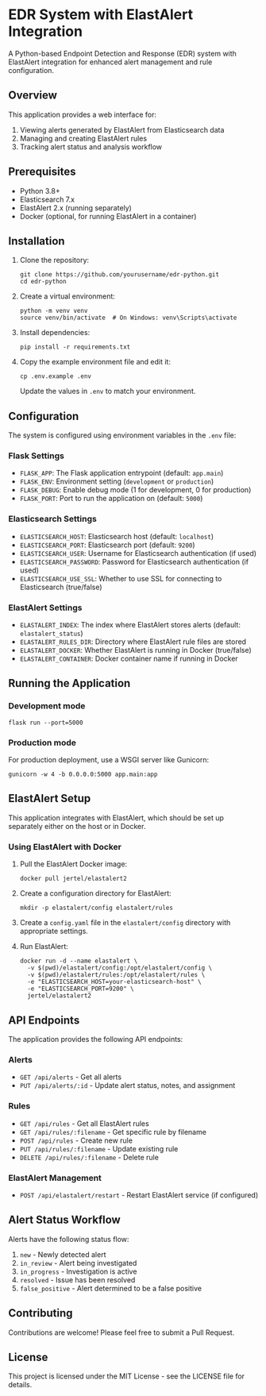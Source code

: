 # EDR System with ElastAlert Integration

A Python-based Endpoint Detection and Response (EDR) system with ElastAlert integration for enhanced alert management and rule configuration.

## Overview

This application provides a web interface for:

1. Viewing alerts generated by ElastAlert from Elasticsearch data
2. Managing and creating ElastAlert rules
3. Tracking alert status and analysis workflow

## Prerequisites

- Python 3.8+
- Elasticsearch 7.x
- ElastAlert 2.x (running separately)
- Docker (optional, for running ElastAlert in a container)

## Installation

1. Clone the repository:
   ```
   git clone https://github.com/yourusername/edr-python.git
   cd edr-python
   ```

2. Create a virtual environment:
   ```
   python -m venv venv
   source venv/bin/activate  # On Windows: venv\Scripts\activate
   ```

3. Install dependencies:
   ```
   pip install -r requirements.txt
   ```

4. Copy the example environment file and edit it:
   ```
   cp .env.example .env
   ```
   Update the values in `.env` to match your environment.

## Configuration

The system is configured using environment variables in the `.env` file:

### Flask Settings
- `FLASK_APP`: The Flask application entrypoint (default: `app.main`)
- `FLASK_ENV`: Environment setting (`development` or `production`)
- `FLASK_DEBUG`: Enable debug mode (1 for development, 0 for production)
- `FLASK_PORT`: Port to run the application on (default: `5000`)

### Elasticsearch Settings
- `ELASTICSEARCH_HOST`: Elasticsearch host (default: `localhost`)
- `ELASTICSEARCH_PORT`: Elasticsearch port (default: `9200`)
- `ELASTICSEARCH_USER`: Username for Elasticsearch authentication (if used)
- `ELASTICSEARCH_PASSWORD`: Password for Elasticsearch authentication (if used)
- `ELASTICSEARCH_USE_SSL`: Whether to use SSL for connecting to Elasticsearch (true/false)

### ElastAlert Settings
- `ELASTALERT_INDEX`: The index where ElastAlert stores alerts (default: `elastalert_status`)
- `ELASTALERT_RULES_DIR`: Directory where ElastAlert rule files are stored
- `ELASTALERT_DOCKER`: Whether ElastAlert is running in Docker (true/false)
- `ELASTALERT_CONTAINER`: Docker container name if running in Docker

## Running the Application

### Development mode
```
flask run --port=5000
```

### Production mode
For production deployment, use a WSGI server like Gunicorn:
```
gunicorn -w 4 -b 0.0.0.0:5000 app.main:app
```

## ElastAlert Setup

This application integrates with ElastAlert, which should be set up separately either on the host or in Docker.

### Using ElastAlert with Docker

1. Pull the ElastAlert Docker image:
   ```
   docker pull jertel/elastalert2
   ```

2. Create a configuration directory for ElastAlert:
   ```
   mkdir -p elastalert/config elastalert/rules
   ```

3. Create a `config.yaml` file in the `elastalert/config` directory with appropriate settings.

4. Run ElastAlert:
   ```
   docker run -d --name elastalert \
     -v $(pwd)/elastalert/config:/opt/elastalert/config \
     -v $(pwd)/elastalert/rules:/opt/elastalert/rules \
     -e "ELASTICSEARCH_HOST=your-elasticsearch-host" \
     -e "ELASTICSEARCH_PORT=9200" \
     jertel/elastalert2
   ```

## API Endpoints

The application provides the following API endpoints:

### Alerts
- `GET /api/alerts` - Get all alerts
- `PUT /api/alerts/:id` - Update alert status, notes, and assignment

### Rules
- `GET /api/rules` - Get all ElastAlert rules
- `GET /api/rules/:filename` - Get specific rule by filename
- `POST /api/rules` - Create new rule
- `PUT /api/rules/:filename` - Update existing rule
- `DELETE /api/rules/:filename` - Delete rule

### ElastAlert Management
- `POST /api/elastalert/restart` - Restart ElastAlert service (if configured)

## Alert Status Workflow

Alerts have the following status flow:

1. `new` - Newly detected alert
2. `in_review` - Alert being investigated
3. `in_progress` - Investigation is active
4. `resolved` - Issue has been resolved
5. `false_positive` - Alert determined to be a false positive

## Contributing

Contributions are welcome! Please feel free to submit a Pull Request.

## License

This project is licensed under the MIT License - see the LICENSE file for details. 